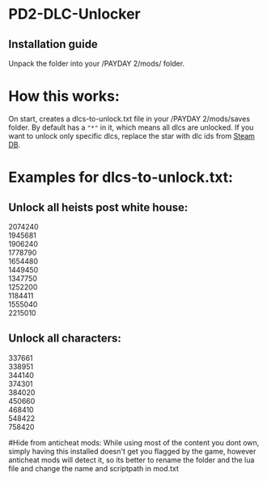 # PD2-DLC-Unlocker
## Installation guide  
Unpack the folder into your /PAYDAY 2/mods/ folder.

# How this works:

On start, creates a dlcs-to-unlock.txt file in your /PAYDAY 2/mods/saves folder. By default has a `"*"` in it, which means all dlcs are unlocked. If you want to unlock only specific dlcs, replace the star with dlc ids from [Steam DB](https://steamdb.info/app/218620/dlc/).

# Examples for dlcs-to-unlock.txt:

## Unlock all heists post white house:
2074240  
1945681  
1906240  
1778790  
1654480  
1449450  
1347750  
1252200  
1184411  
1555040  
2215010  

## Unlock all characters:
337661  
338951  
344140  
374301  
384020  
450660  
468410  
548422  
758420  

#Hide from anticheat mods:
While using most of the content you dont own, simply having this installed doesn't get you flagged by the game, however anticheat mods will detect it, so its better to rename the folder and the lua file and change the name and scriptpath in mod.txt
